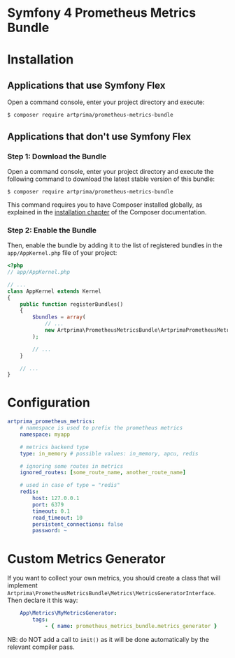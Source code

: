 Symfony 4 Prometheus Metrics Bundle
===================================

Installation
============

Applications that use Symfony Flex
----------------------------------

Open a command console, enter your project directory and execute:

```console
$ composer require artprima/prometheus-metrics-bundle
```

Applications that don't use Symfony Flex
----------------------------------------

### Step 1: Download the Bundle

Open a command console, enter your project directory and execute the
following command to download the latest stable version of this bundle:

```console
$ composer require artprima/prometheus-metrics-bundle
```

This command requires you to have Composer installed globally, as explained
in the [installation chapter](https://getcomposer.org/doc/00-intro.md)
of the Composer documentation.

### Step 2: Enable the Bundle

Then, enable the bundle by adding it to the list of registered bundles
in the `app/AppKernel.php` file of your project:

```php
<?php
// app/AppKernel.php

// ...
class AppKernel extends Kernel
{
    public function registerBundles()
    {
        $bundles = array(
            // ...
            new Artprima\PrometheusMetricsBundle\ArtprimaPrometheusMetricsBundle(),
        );

        // ...
    }

    // ...
}
```

Configuration
=============

```yaml
artprima_prometheus_metrics:
    # namespace is used to prefix the prometheus metrics
    namespace: myapp

    # metrics backend type
    type: in_memory # possible values: in_memory, apcu, redis

    # ignoring some routes in metrics
    ignored_routes: [some_route_name, another_route_name]

    # used in case of type = "redis"
    redis:
        host: 127.0.0.1
        port: 6379
        timeout: 0.1
        read_timeout: 10
        persistent_connections: false
        password: ~
```

Custom Metrics Generator
========================

If you want to collect your own metrics, you should create a class that will implement `Artprima\PrometheusMetricsBundle\Metrics\MetricsGeneratorInterface`.
Then declare it this way:

```yaml
    App\Metrics\MyMetricsGenerator:
        tags:
            - { name: prometheus_metrics_bundle.metrics_generator }
```

NB: do NOT add a call to `init()` as it will be done automatically by the relevant compiler pass.
